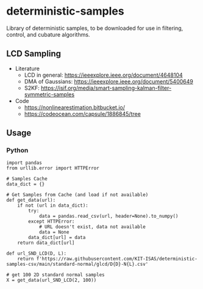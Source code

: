 # deterministic-samples
Library of deterministic samples, to be downloaded for use in filtering, control, and cubature algorithms. 

## LCD Sampling
- Literature
    - LCD in general: https://ieeexplore.ieee.org/document/4648104
    - DMA of Gaussians: https://ieeexplore.ieee.org/document/5400649
    - S2KF: https://isif.org/media/smart-sampling-kalman-filter-symmetric-samples
- Code
    - https://nonlinearestimation.bitbucket.io/
    - https://codeocean.com/capsule/1886845/tree

## Usage
### Python
```
import pandas
from urllib.error import HTTPError

# Samples Cache
data_dict = {}

# Get Samples from Cache (and load if not available)
def get_data(url):
    if not (url in data_dict):
        try:
            data = pandas.read_csv(url, header=None).to_numpy()
        except HTTPError:
            # URL doesn't exist, data not available
            data = None
        data_dict[url] = data
    return data_dict[url]

def url_SND_LCD(D, L):
    return f'https://raw.githubusercontent.com/KIT-ISAS/deterministic-samples-csv/main/standard-normal/glcd/D{D}-N{L}.csv'

# get 100 2D standard normal samples
X = get_data(url_SND_LCD(2, 100))
```
